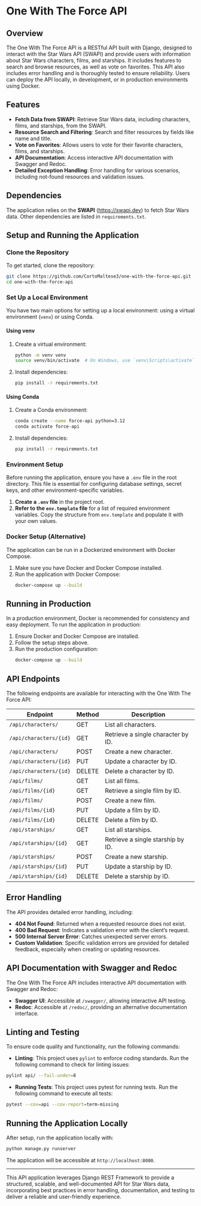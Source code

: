 # One With The Force API

## Overview

The One With The Force API is a RESTful API built with Django, designed to interact with the Star Wars API (SWAPI) and provide users with information about Star Wars characters, films, and starships. It includes features to search and browse resources, as well as vote on favorites. This API also includes error handling and is thoroughly tested to ensure reliability. Users can deploy the API locally, in development, or in production environments using Docker.

## Features

- **Fetch Data from SWAPI**: Retrieve Star Wars data, including characters, films, and starships, from the SWAPI.
- **Resource Search and Filtering**: Search and filter resources by fields like name and title.
- **Vote on Favorites**: Allows users to vote for their favorite characters, films, and starships.
- **API Documentation**: Access interactive API documentation with Swagger and Redoc.
- **Detailed Exception Handling**: Error handling for various scenarios, including not-found resources and validation issues.

## Dependencies

The application relies on the **SWAPI** (https://swapi.dev) to fetch Star Wars data. Other dependencies are listed in `requirements.txt`.

## Setup and Running the Application

### Clone the Repository

To get started, clone the repository:

```bash
git clone https://github.com/CortoMaltese3/one-with-the-force-api.git
cd one-with-the-force-api
```

### Set Up a Local Environment

You have two main options for setting up a local environment: using a virtual environment (`venv`) or using Conda.

#### Using venv

1. Create a virtual environment:

   ```bash
   python -m venv venv
   source venv/bin/activate  # On Windows, use `venv\Scripts\activate`
   ```

2. Install dependencies:
   ```bash
   pip install -r requirements.txt
   ```

#### Using Conda

1. Create a Conda environment:

   ```bash
   conda create --name force-api python=3.12
   conda activate force-api
   ```

2. Install dependencies:
   ```bash
   pip install -r requirements.txt
   ```

### Environment Setup

Before running the application, ensure you have a `.env` file in the root directory. This file is essential for configuring database settings, secret keys, and other environment-specific variables.

1. **Create a `.env` file** in the project root.
2. **Refer to the `env.template` file** for a list of required environment variables. Copy the structure from `env.template` and populate it with your own values.

### Docker Setup (Alternative)

The application can be run in a Dockerized environment with Docker Compose.

1. Make sure you have Docker and Docker Compose installed.
2. Run the application with Docker Compose:
   ```bash
   docker-compose up --build
   ```

## Running in Production

In a production environment, Docker is recommended for consistency and easy deployment. To run the application in production:

1. Ensure Docker and Docker Compose are installed.
2. Follow the setup steps above.
3. Run the production configuration:
   ```bash
   docker-compose up --build
   ```

## API Endpoints

The following endpoints are available for interacting with the One With The Force API:

| Endpoint               | Method | Description                        |
| ---------------------- | ------ | ---------------------------------- |
| `/api/characters/`     | GET    | List all characters.               |
| `/api/characters/{id}` | GET    | Retrieve a single character by ID. |
| `/api/characters/`     | POST   | Create a new character.            |
| `/api/characters/{id}` | PUT    | Update a character by ID.          |
| `/api/characters/{id}` | DELETE | Delete a character by ID.          |
| `/api/films/`          | GET    | List all films.                    |
| `/api/films/{id}`      | GET    | Retrieve a single film by ID.      |
| `/api/films/`          | POST   | Create a new film.                 |
| `/api/films/{id}`      | PUT    | Update a film by ID.               |
| `/api/films/{id}`      | DELETE | Delete a film by ID.               |
| `/api/starships/`      | GET    | List all starships.                |
| `/api/starships/{id}`  | GET    | Retrieve a single starship by ID.  |
| `/api/starships/`      | POST   | Create a new starship.             |
| `/api/starships/{id}`  | PUT    | Update a starship by ID.           |
| `/api/starships/{id}`  | DELETE | Delete a starship by ID.           |

## Error Handling

The API provides detailed error handling, including:

- **404 Not Found**: Returned when a requested resource does not exist.
- **400 Bad Request**: Indicates a validation error with the client’s request.
- **500 Internal Server Error**: Catches unexpected server errors.
- **Custom Validation**: Specific validation errors are provided for detailed feedback, especially when creating or updating resources.

## API Documentation with Swagger and Redoc

The One With The Force API includes interactive API documentation with Swagger and Redoc:

- **Swagger UI**: Accessible at `/swagger/`, allowing interactive API testing.
- **Redoc**: Accessible at `/redoc/`, providing an alternative documentation interface.

## Linting and Testing

To ensure code quality and functionality, run the following commands:

- **Linting**: This project uses `pylint` to enforce coding standards. Run the following command to check for linting issues:

```bash
pylint api/ --fail-under=8
```

- **Running Tests**: This project uses pytest for running tests. Run the following command to execute all tests:

```bash
pytest --cov=api --cov-report=term-missing
```

## Running the Application Locally

After setup, run the application locally with:

```bash
python manage.py runserver
```

The application will be accessible at `http://localhost:8000`.

---

This API application leverages Django REST Framework to provide a structured, scalable, and well-documented API for Star Wars data, incorporating best practices in error handling, documentation, and testing to deliver a reliable and user-friendly experience.
